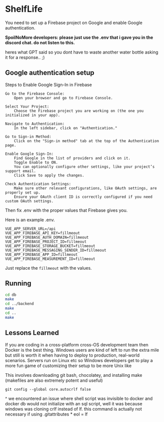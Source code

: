 # ShelfLife

You need to set up a Firebase project on Google
and enable Google authentication.

**SpoilNoMore developers: please just use the .env that i
gave you in the discord chat. do not listen to this.**

heres what GPT said so you dont have to waste
another water bottle asking it for a response.. ;)

## Google authentication setup

Steps to Enable Google Sign-In in Firebase

    Go to the Firebase Console:
        Open your browser and go to Firebase Console.

    Select Your Project:
        Choose the Firebase project you are working on (the one you initialized in your app).

    Navigate to Authentication:
        In the left sidebar, click on "Authentication."

    Go to Sign-in Method:
        Click on the "Sign-in method" tab at the top of the Authentication page.

    Enable Google Sign-In:
        Find Google in the list of providers and click on it.
        Toggle Enable to ON.
        You can optionally configure other settings, like your project’s support email.
        Click Save to apply the changes.

    Check Authentication Settings:
        Make sure other relevant configurations, like OAuth settings, are properly set up.
        Ensure your OAuth client ID is correctly configured if you need custom OAuth settings.


Then fix .env with the proper values that Firebase gives you.

Here is an example .env.

```
VUE_APP_SERVER_URL=/api
VUE_APP_FIREBASE_API_KEY=fillmeout
VUE_APP_FIREBASE_AUTH_DOMAIN=fillmeout
VUE_APP_FIREBASE_PROJECT_ID=fillmeout
VUE_APP_FIREBASE_STORAGE_BUCKET=fillmeout
VUE_APP_FIREBASE_MESSAGING_SENDER_ID=fillmeout
VUE_APP_FIREBASE_APP_ID=fillmeout
VUE_APP_FIREBASE_MEASUREMENT_ID=fillmeout
```

Just replace the `fillmeout` with the values.

## Running

```bash
cd db
make
cd ../backend 
make
cd ..
make
```

## Lessons Learned

If you are coding in a cross-platform cross-OS development team then Docker is the
best thing. Windows users are kind of left to run the extra mile but still is worth
it when having to deploy to production, real-world scenarios. Servers run on Linux
etc so Windows developers get to play a more fun game of customizing their setup to be
more Unix like

This involves downloading git bash, chocolatey, and installing make (makefiles are also
extremely potent and useful)

`git config --global core.autocrlf false`

^ we encountered an issue where shell script was invisible to docker and docker db would
not initialize with an sql script, well it was because windows was cloning crlf instead of
lf. this command is actually not necessary if using .gitattributes * eol = lf